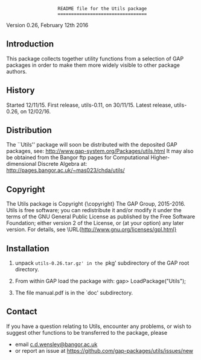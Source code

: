                        README file for the Utils package 
                       ================================= 

Version 0.26, February 12th 2016 

Introduction 
------------
This package collects together utility functions from a selection of GAP 
packages in order to make them more widely visible to other package authors.

History
-------
Started 12/11/15.  First release, utils-0.11, on 30/11/15. 
Latest release, utils-0.26, on 12/02/16. 

Distribution
-------------
The ``Utils'' package will soon be distributed with the deposited GAP packages, 
see: http://www.gap-system.org/Packages/utils.html
It may also be obtained from the Bangor ftp pages for
Computational Higher-dimensional Discrete Algebra at: 
     http://pages.bangor.ac.uk/~mas023/chda/utils/

Copyright
---------
The Utils package is Copyright {\copyright} The GAP Group, 2015-2016. 
Utils is free software; you can redistribute it and/or modify
it under the terms of the GNU General Public License as published by
the Free Software Foundation; either version 2 of the License, or
(at your option) any later version. 
For details, see \URL{http://www.gnu.org/licenses/gpl.html}

Installation
------------
1) unpack `utils-0.26.tar.gz' in the `pkg' subdirectory of the GAP root directory.

2) From within GAP load the package with:
gap> LoadPackage("Utils"); 

3) The file manual.pdf is in the `doc' subdirectory.

Contact
-------
If you have a question relating to Utils, encounter any problems, 
or wish to suggest other functions to be transferred to the package, please
 - email c.d.wensley@bangor.ac.uk 
 - or report an issue at https://github.com/gap-packages/utils/issues/new 
